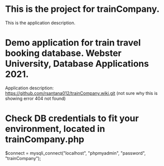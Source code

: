 # This is the project for trainCompany.
This is the application description. 

# Demo application for train travel booking database. Webster University, Database Applications 2021.
Application description: https://github.com/rsantana012/trainCompany.wiki.git (not sure why this is showing error 404 not found)

# Check DB credentials to fit your environment, located in trainCompany.php
$connect = mysqli_connect("localhost", "phpmyadmin", "password", "trainCompany");
